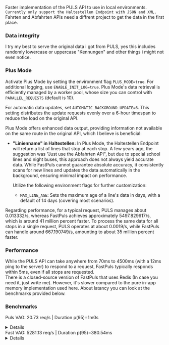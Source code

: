 Faster implementation of the PULS API to use in local environments.  
`Currently only support the Haltestellen Endpoint with JSON and XML.`  
Fahrten and Abfahrten APIs need a diffrent project to get the data in the first place.  

### Data integrity
I try my best to serve the original data i got from PULS, yes this includes randomly lowercase or uppercase "Kennungen" and other things i might not even notice.

### Plus Mode

Activate Plus Mode by setting the environment flag `PLUS_MODE=true`. For additional logging, use `ENABLE_INIT_LOG=true`. Plus Mode's data retrieval is efficiently managed by a worker pool, whose size you can control with `PARALLEL_REQUESTS` (default is 10).

For automatic data updates, set `AUTOMATIC_BACKGROUND_UPDATE=6`. This setting distributes the update requests evenly over a 6-hour timespan to reduce the load on the original API.

Plus Mode offers enhanced data output, providing information not available on the same route in the original API, which I believe is beneficial:

- **"Linienname" in Haltestellen:** In Plus Mode, the Haltestellen Endpoint will return a list of lines that stop at each stop. A few years ago, the suggestion was "Just use the Abfahrten API", but due to special school lines and night buses, this approach does not always yield accurate data. While FastPuls cannot guarantee absolute accuracy, it consistently scans for new lines and updates the data automatically in the background, ensuring minimal impact on performance.
  
  Utilize the following environment flags for further customization:
  - `MAX_LINE_AGE`: Sets the maximum age of a line's data in days, with a default of 14 days (covering most scenarios).

Regarding performance, for a typical request, PULS manages about 0.013332/s, whereas FastPuls achieves approximately 5497.829617/s, which is around 41 million percent faster. To process the same data for all stops in a single request, PULS operates at about 0.0019/s, while FastPuls can handle around 667.190749/s, amounting to about 35 million percent faster.



### Performance  
While the PULS API can take anywhere from 70ms to 4500ms (with a 12ms ping to the server) to respond to a request, FastPuls typically responds within 5ms, even if all stops are requested.  
There is a closed-source version of FastPuls that uses Redis (In case you need it, just write me). However, it's slower compared to the pure in-app memory implementation used here.
About latancy you can look at the benchmarks provided below.  

### Benchmarks
Puls VAG: 20.73 req/s | Duration p(95)=1m0s
<details>
<pre>
checks.........................: 74.46% ✓ 1158      ✗ 397
data_received..................: 12 MB  157 kB/s
data_sent......................: 1.8 MB 25 kB/s
http_req_blocked...............: avg=77.65ms min=0s       med=78.85ms max=123.04ms p(90)=89.59ms p(95)=92.73ms
http_req_connecting............: avg=27.24ms min=0s       med=26.95ms max=50.68ms  p(90)=33.83ms p(95)=37.18ms
http_req_duration..............: avg=40.3s   min=353.57ms med=41.32s  max=1m0s     p(90)=59.93s  p(95)=59.93s
{ expected_response:true }...: avg=33.57s  min=353.57ms med=31.1s   max=58.87s   p(90)=52.25s  p(95)=52.62s
http_req_failed................: 25.53% ✓ 397       ✗ 1158
http_req_receiving.............: avg=23.85µs min=0s       med=0s      max=1.46ms   p(90)=0s      p(95)=0s
http_req_sending...............: avg=9.9µs   min=0s       med=0s      max=1.51ms   p(90)=0s      p(95)=0s
http_req_tls_handshaking.......: avg=50.38ms min=0s       med=50.64ms max=82.56ms  p(90)=58.41ms p(95)=60.87ms
http_req_waiting...............: avg=40.3s   min=353.57ms med=41.32s  max=1m0s     p(90)=59.93s  p(95)=59.93s
http_reqs......................: 1555   20.730588/s
iteration_duration.............: avg=40.38s  min=430.55ms med=41.41s  max=1m0s     p(90)=1m0s    p(95)=1m0s
iterations.....................: 1555   20.730588/s
vus............................: 19     min=19      max=1999
vus_max........................: 2000   min=2000    max=2000
</pre>
</details>
Fast VAG: 5281.13 req/s | Duration p(95)=380.54ms
<details>
<pre>
checks.........................: 100.00% ✓ 237658      ✗ 0
data_received..................: 291 MB  6.5 MB/s
data_sent......................: 38 MB   845 kB/s
http_req_blocked...............: avg=1.96µs   min=0s med=0s       max=1.12ms   p(90)=0s       p(95)=0s
http_req_connecting............: avg=1.26µs   min=0s med=0s       max=1.12ms   p(90)=0s       p(95)=0s
http_req_duration..............: avg=274.46ms min=0s med=319.42ms max=779.63ms p(90)=376.62ms p(95)=380.49ms
{ expected_response:true }...: avg=274.46ms min=0s med=319.42ms max=779.63ms p(90)=376.62ms p(95)=380.49ms
http_req_failed................: 0.00%   ✓ 0           ✗ 237658
http_req_receiving.............: avg=18.2µs   min=0s med=0s       max=18.02ms  p(90)=0s       p(95)=0s
http_req_sending...............: avg=4.09µs   min=0s med=0s       max=1.66ms   p(90)=0s       p(95)=0s
http_req_tls_handshaking.......: avg=0s       min=0s med=0s       max=0s       p(90)=0s       p(95)=0s
http_req_waiting...............: avg=274.44ms min=0s med=319.4ms  max=779.63ms p(90)=376.59ms p(95)=380.48ms
http_reqs......................: 237658  5281.135947/s
iteration_duration.............: avg=274.51ms min=0s med=319.47ms max=780.16ms p(90)=376.66ms p(95)=380.54ms
iterations.....................: 237658  5281.135947/s
vus............................: 45      min=45        max=1998
vus_max........................: 2000    min=2000      max=2000
</pre>
</details>
